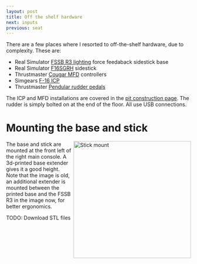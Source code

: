 ```yaml
---
layout: post
title: Off the shelf hardware
next: inputs
previous: seat
---
```


There are a few places where I resorted to off-the-shelf hardware, due to complexity. These are:

* Real Simulator [FSSB R3 lighting](https://realsimulator.com/fssb-r3-lighting/) force feedaback sidestick base
* Real Simulator [F16SGRH](https://realsimulator.com/f-16-side-grips/) sidestick
* Thrustmaster [Cougar MFD](http://www.thrustmaster.com/products/mfd-cougar-pack) controllers
* Simgears [F-16 ICP](https://www.simgears.com/simgears-products/f16-icp-replica/)
* Thrustmaster [Pendular rudder pedals](http://www.thrustmaster.com/en_US/products/tpr-thrustmaster-pendular-rudder)

The ICP and MFD installations are covered in the [pit construction page](/viperpit/articles/pit.html). The rudder is simply bolted on at the end of the floor. All use USB connections.

# Mounting the base and stick
<a href="/viperpit/images/stick_mount.jpg" border="0"><img align="right" width="320" src="/viperpit/images/fullstick_mount_frames.jpg" alt="Stick mount" /></a>
The base and stick are mounted at the front left of the right main console. A 3d-printed base extender gives it a good height. Note that the image is old, an additional extender is mounted between the printed base and the FSSB R3 in the image now, for better ergonomics.

TODO: Download STL files
